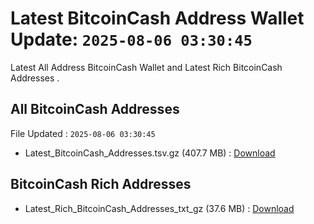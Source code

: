 # Latest BitcoinCash Address Wallet Update: `2025-08-06 03:30:45`

Latest All Address BitcoinCash Wallet and Latest Rich BitcoinCash Addresses .

## All BitcoinCash Addresses

File Updated : `2025-08-06 03:30:45`

- Latest_BitcoinCash_Addresses.tsv.gz (407.7 MB) : [Download](https://github.com/Pymmdrza/Rich-Address-Wallet/releases/tag/BitcoinCash)

## BitcoinCash Rich Addresses

- Latest_Rich_BitcoinCash_Addresses_txt_gz (37.6 MB) : [Download](https://github.com/Pymmdrza/Rich-Address-Wallet/releases/tag/BitcoinCash)
